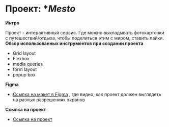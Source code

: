# Проект: **Mesto*

**Интро**

Проект - интерактивный сервис.
Где можно выкладывать фотокарточки с путешествий/отдыха, чтобы поделиться этим с миром, ставить лайки.
**Обзор использованных инструментов при создании проекта**
* Grid layout
* Flexbox
* media queries
* form layout
* popup box

**Figma**

* [Ссылка на макет в Figma](https://www.figma.com/file/2cn9N9jSkmxD84oJik7xL7/JavaScript.-Sprint-4?node-id=28212%3A269) , где видно, как проект должен выглядеть на разных разрешениях экранов

**Ссылка на проект**

* [Ссылка на проект](https://harpeng.github.io/mesto-project/) 